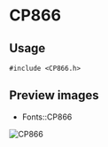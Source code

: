 CP866
==========

Usage
------

    #include <CP866.h>

Preview images
--------------
* Fonts::CP866 

![CP866](https://raw.githubusercontent.com/DisplayCore/CP866/master/Preview/CP866.png)

